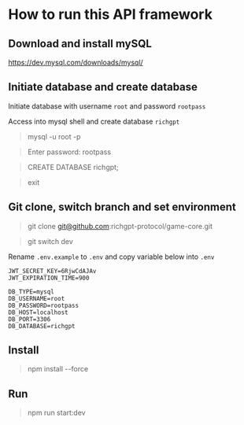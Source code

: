 # How to run this API framework

## Download and install mySQL

https://dev.mysql.com/downloads/mysql/

## Initiate database and create database

Initiate database with username `root` and password `rootpass`

Access into mysql shell and create database `richgpt`

> mysql -u root -p

> Enter password: rootpass

> CREATE DATABASE richgpt;

> exit

## Git clone, switch branch and set environment

> git clone git@github.com:richgpt-protocol/game-core.git

> git switch dev

Rename `.env.example` to `.env` and copy variable below into `.env`

```
JWT_SECRET_KEY=6RjwCdAJAv
JWT_EXPIRATION_TIME=900

DB_TYPE=mysql
DB_USERNAME=root
DB_PASSWORD=rootpass
DB_HOST=localhost
DB_PORT=3306
DB_DATABASE=richgpt
```

## Install

> npm install --force

## Run

> npm run start:dev
